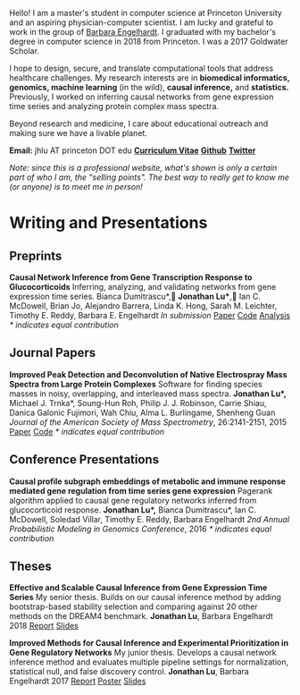 Hello! I am a master's student in computer science at Princeton University and an aspiring physician-computer scientist. I am lucky and grateful to work in the group of [Barbara Engelhardt](http://beehive.cs.princeton.edu/). I graduated with my bachelor's degree in computer science in 2018 from Princeton. I was a 2017 Goldwater Scholar.

I hope to design, secure, and translate computational tools that address healthcare challenges. My research interests are in **biomedical informatics, genomics, machine learning** (in the wild), **causal inference,** and **statistics.** Previously, I worked on inferring causal networks from gene expression time series and analyzing protein complex mass spectra.

Beyond research and medicine, I care about educational outreach and making sure we have a livable planet.

**Email:** jhlu AT princeton DOT edu
**[Curriculum Vitae](cv_2_6_19.pdf)**
**[Github](github.com/lujonathanh)**
**[Twitter](twitter.com/JonathanLu11)**

*Note: since this is a professional website, what's shown is only a certain part of who I am, the "selling points". The best way to really get to know me (or anyone) is to meet me in person!*

# Writing and Presentations

## Preprints

**Causal Network Inference from Gene Transcription Response to Glucocorticoids**
Inferring, analyzing, and validating networks from gene expression time series.
Bianca Dumitrascu\*, **Jonathan Lu\***, Ian C. McDowell, Brian Jo, Alejandro Barrera, Linda K. Hong, Sarah M. Leichter, Timothy E. Reddy, Barbara E. Engelhardt
*In submission*
[Paper](TBD) [Code](https://github.com/lujonathanh/BETS) [Analysis](TBD)
*\* indicates equal contribution*

## Journal Papers

**Improved Peak Detection and Deconvolution of Native Electrospray Mass Spectra from Large Protein Complexes**
Software for finding species masses in noisy, overlapping, and interleaved mass spectra.
**Jonathan Lu\*,** Michael J. Trnka\*, Soung-Hun Roh, Philip J. J. Robinson, Carrie Shiau, Danica Galonic Fujimori, Wah Chiu, Alma L. Burlingame, Shenheng Guan 
*Journal of the American Society of Mass Spectrometry*, 26:2141-2151, 2015
[Paper](journal/Lu2015_Article_ImprovedPeakDetectionAndDeconv.pdf) [Code](https://github.com/lujonathanh/PeakSeeker)
*\* indicates equal contribution*

## Conference Presentations

**Causal profile subgraph embeddings of metabolic and immune response mediated gene regulation from time series gene expression**
Pagerank algorithm applied to causal gene regulatory networks inferred from glucocorticoid response.
**Jonathan Lu\*,** Bianca Dumitrascu\*, Ian C. McDowell, Soledad Villar, Timothy E. Reddy, Barbara Engelhardt
*2nd Annual Probabilistic Modeling in Genomics Conference*, 2016
*\* indicates equal contribution*

## Theses

**Effective and Scalable Causal Inference from Gene Expression Time Series**
My senior thesis. Builds on our causal inference method by adding bootstrap-based stability selection and comparing against 20 other methods on the DREAM4 benchmark.
**Jonathan Lu**, Barbara Engelhardt
2018
[Report](thesis/Spring2018_thesis_JL.pdf) [Slides](thesis/Spring2018_thesispresentation_JL.pdf)

**Improved Methods for Causal Inference and Experimental Prioritization in Gene Regulatory Networks**
My junior thesis. Develops a causal network inference method and evaluates multiple pipeline settings for normalization, statistical null, and false discovery control.
**Jonathan Lu**, Barbara Engelhardt
2017
[Report](thesis/Spring2017_thesis_JL.pdf) [Poster](thesis/Spring2017IW_Poster_5_8_17.pdf) [Slides](thesis/Spring2017_thesispresentation_JL.pdf)

